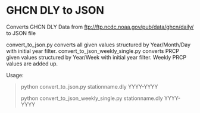 # GHCN DLY to JSON

Converts GHCN DLY Data from ftp://ftp.ncdc.noaa.gov/pub/data/ghcn/daily/ to JSON file 

convert_to_json.py converts all given values structured by Year/Month/Day with initial year filter.
convert_to_json_weekly_single.py converts PRCP given values structured by Year/Week with initial year filter. Weekly PRCP values are added up.


Usage:
> python convert_to_json.py stationname.dly YYYY-YYYY
>
> python convert_to_json_weekly_single.py stationname.dly YYYY-YYYY